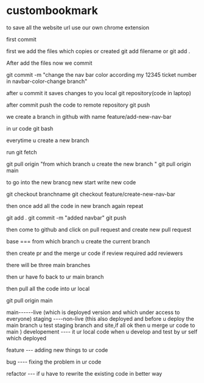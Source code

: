 # custombookmark
to save all the website url use our own chrome extension

first commit 




first we add the files which copies or created 
git add filename or git add .


After add the files 
now we commit 

git commit -m "change the nav bar color according my 12345 ticket number in navbar-color-change branch"

after u commit it saves changes to you local git repository(code in laptop)



after commit push the code to remote repository
git push




we create a branch in github with name feature/add-new-nav-bar


in ur code git bash

everytime u create a new branch

run 
git fetch


git pull origin "from which branch  u create the new branch "
git pull origin main


to go into the new brancg new start write new code 

git checkout branchname
git checkout feature/create-new-nav-bar


then once add all the code in new branch again repeat 

git add .
git commit -m "added navbar"
git push



then come to github and click on pull request and create new pull request 

base === from which branch u create the current branch

then create pr and the merge ur code if review required add reviewers

there will be three main branches

then ur have fo back to ur main branch

then pull all the code into ur local

git pull origin main


main------live (which is deployed version and which under access to everyone)
staging ----non-live (this also deployed and before u deploy the main branch  u test staging  branch and site,if all ok then u merge ur code to main )
developement ---- it ur local code when u develop and test by ur self which deployed


feature --- adding new things to ur code 

bug  ---- fixing the problem in ur code


refactor --- if u have to rewrite the existing code in better way